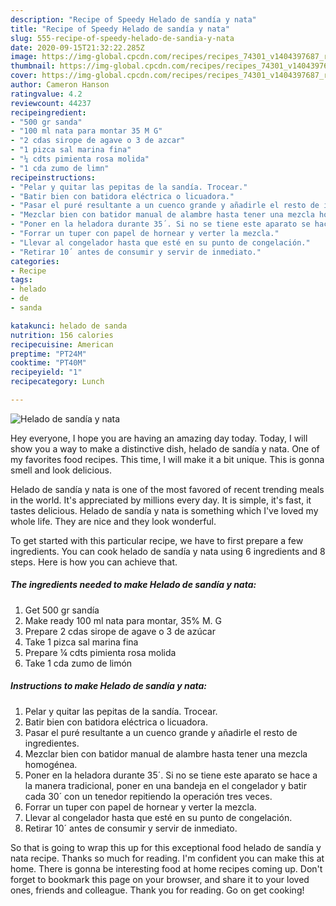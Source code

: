 ```yaml
---
description: "Recipe of Speedy Helado de sandía y nata"
title: "Recipe of Speedy Helado de sandía y nata"
slug: 555-recipe-of-speedy-helado-de-sandia-y-nata
date: 2020-09-15T21:32:22.285Z
image: https://img-global.cpcdn.com/recipes/recipes_74301_v1404397687_receta_foto_00074301-rzm3jizobgrispfvbaty/751x532cq70/helado-de-sandia-y-nata-foto-principal.jpg
thumbnail: https://img-global.cpcdn.com/recipes/recipes_74301_v1404397687_receta_foto_00074301-rzm3jizobgrispfvbaty/751x532cq70/helado-de-sandia-y-nata-foto-principal.jpg
cover: https://img-global.cpcdn.com/recipes/recipes_74301_v1404397687_receta_foto_00074301-rzm3jizobgrispfvbaty/751x532cq70/helado-de-sandia-y-nata-foto-principal.jpg
author: Cameron Hanson
ratingvalue: 4.2
reviewcount: 44237
recipeingredient:
- "500 gr sanda"
- "100 ml nata para montar 35 M G"
- "2 cdas sirope de agave o 3 de azcar"
- "1 pizca sal marina fina"
- "¼ cdts pimienta rosa molida"
- "1 cda zumo de limn"
recipeinstructions:
- "Pelar y quitar las pepitas de la sandía. Trocear."
- "Batir bien con batidora eléctrica o licuadora."
- "Pasar el puré resultante a un cuenco grande y añadirle el resto de ingredientes."
- "Mezclar bien con batidor manual de alambre hasta tener una mezcla homogénea."
- "Poner en la heladora durante 35´. Si no se tiene este aparato se hace a la manera tradicional, poner en una bandeja en el congelador y batir cada 30´ con un tenedor repitiendo la operación tres veces."
- "Forrar un tuper con papel de hornear y verter la mezcla."
- "Llevar al congelador hasta que esté en su punto de congelación."
- "Retirar 10´ antes de consumir y servir de inmediato."
categories:
- Recipe
tags:
- helado
- de
- sanda

katakunci: helado de sanda 
nutrition: 156 calories
recipecuisine: American
preptime: "PT24M"
cooktime: "PT40M"
recipeyield: "1"
recipecategory: Lunch

---
```



![Helado de sandía y nata](https://img-global.cpcdn.com/recipes/recipes_74301_v1404397687_receta_foto_00074301-rzm3jizobgrispfvbaty/751x532cq70/helado-de-sandia-y-nata-foto-principal.jpg)

Hey everyone, I hope you are having an amazing day today. Today, I will show you a way to make a distinctive dish, helado de sandía y nata. One of my favorites food recipes. This time, I will make it a bit unique. This is gonna smell and look delicious.

Helado de sandía y nata is one of the most favored of recent trending meals in the world. It's appreciated by millions every day. It is simple, it's fast, it tastes delicious. Helado de sandía y nata is something which I've loved my whole life. They are nice and they look wonderful.




To get started with this particular recipe, we have to first prepare a few ingredients. You can cook helado de sandía y nata using 6 ingredients and 8 steps. Here is how you can achieve that.

<!--inarticleads1-->

##### The ingredients needed to make Helado de sandía y nata:

1. Get 500 gr sandía
1. Make ready 100 ml nata para montar, 35% M. G
1. Prepare 2 cdas sirope de agave o 3 de azúcar
1. Take 1 pizca sal marina fina
1. Prepare ¼ cdts pimienta rosa molida
1. Take 1 cda zumo de limón




<!--inarticleads2-->

##### Instructions to make Helado de sandía y nata:

1. Pelar y quitar las pepitas de la sandía. Trocear.
1. Batir bien con batidora eléctrica o licuadora.
1. Pasar el puré resultante a un cuenco grande y añadirle el resto de ingredientes.
1. Mezclar bien con batidor manual de alambre hasta tener una mezcla homogénea.
1. Poner en la heladora durante 35´. Si no se tiene este aparato se hace a la manera tradicional, poner en una bandeja en el congelador y batir cada 30´ con un tenedor repitiendo la operación tres veces.
1. Forrar un tuper con papel de hornear y verter la mezcla.
1. Llevar al congelador hasta que esté en su punto de congelación.
1. Retirar 10´ antes de consumir y servir de inmediato.




So that is going to wrap this up for this exceptional food helado de sandía y nata recipe. Thanks so much for reading. I'm confident you can make this at home. There is gonna be interesting food at home recipes coming up. Don't forget to bookmark this page on your browser, and share it to your loved ones, friends and colleague. Thank you for reading. Go on get cooking!
